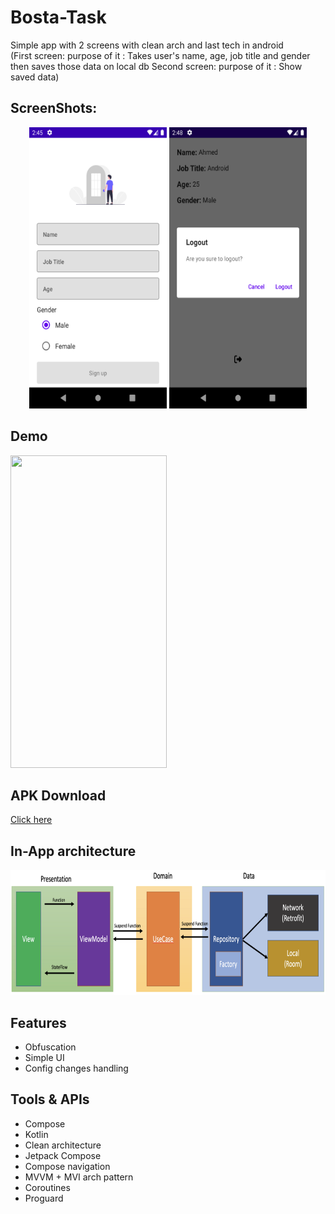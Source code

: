 # Bosta-Task
Simple app with 2 screens with clean arch and last tech in android     
(First screen: purpose of it  : Takes user's name, age, job title and gender then saves those data on local db
Second screen: purpose of it : Show saved data)

## ScreenShots:
<p align="center">
  <img src="img/1.png" height="450" width="220">
  <img src="img/2.png" height="450" width="220">
</p>

## Demo
<p>
  <img src="img/demo.gif" height="500" width="250">
</p>


## APK Download
[Click here](https://drive.google.com/file/d/1YPcC-6TEe3AH9yt7vMmkDIqkJbE7djKU/view?usp=sharing)


## In-App architecture
<p>
  <img src="img/arch.png" height="200" width="900">
</p>


## Features
- Obfuscation
- Simple UI
- Config changes handling

## Tools & APIs
- Compose
- Kotlin
- Clean architecture
- Jetpack Compose
- Compose navigation
- MVVM + MVI arch pattern
- Coroutines
- Proguard